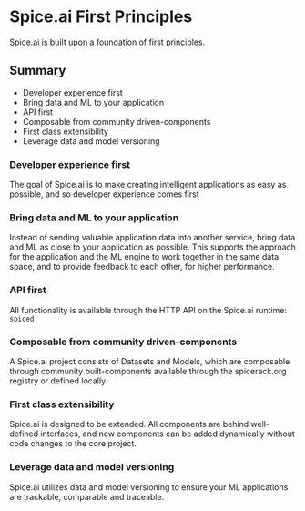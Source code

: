 # Spice.ai First Principles

Spice.ai is built upon a foundation of first principles.

## Summary

- Developer experience first
- Bring data and ML to your application
- API first
- Composable from community driven-components
- First class extensibility
- Leverage data and model versioning

### Developer experience first

The goal of Spice.ai is to make creating intelligent applications as easy as possible, and so developer experience comes first

### Bring data and ML to your application

Instead of sending valuable application data into another service, bring data and ML as close to your application as possible. This supports the approach for the application and the ML engine to work together in the same data space, and to provide feedback to each other, for higher performance.

### API first

All functionality is available through the HTTP API on the Spice.ai runtime: `spiced`

### Composable from community driven-components

A Spice.ai project consists of Datasets and Models, which are composable through community built-components available through the spicerack.org registry or defined locally.

### First class extensibility

Spice.ai is designed to be extended. All components are behind well-defined interfaces, and new components can be added dynamically without code changes to the core project.

### Leverage data and model versioning

Spice.ai utilizes data and model versioning to ensure your ML applications are trackable, comparable and traceable.
